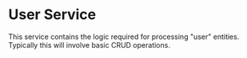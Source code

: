 # User Service
This service contains the logic required for processing "user" entities. Typically this will involve basic CRUD operations.
